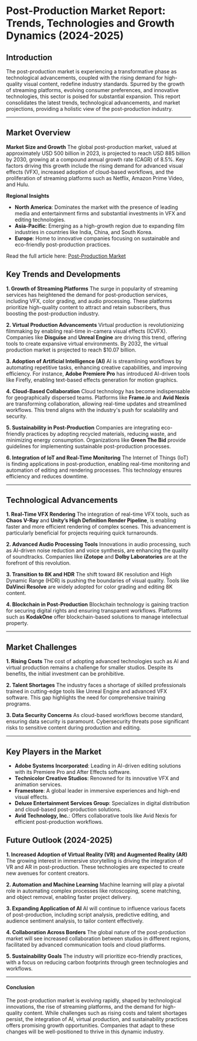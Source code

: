 # Post-Production Market Report: Trends, Technologies and Growth Dynamics (2024-2025)

## Introduction
The post-production market is experiencing a transformative phase as technological advancements, coupled with the rising demand for high-quality visual content, redefine industry standards. Spurred by the growth of streaming platforms, evolving consumer preferences, and innovative technologies, this sector is poised for substantial expansion. This report consolidates the latest trends, technological advancements, and market projections, providing a holistic view of the post-production industry.

---

## Market Overview

**Market Size and Growth**
The global post-production market, valued at approximately USD 500 billion in 2023, is projected to reach USD 885 billion by 2030, growing at a compound annual growth rate (CAGR) of 8.5%. Key factors driving this growth include the rising demand for advanced visual effects (VFX), increased adoption of cloud-based workflows, and the proliferation of streaming platforms such as Netflix, Amazon Prime Video, and Hulu.

**Regional Insights**
- **North America**: Dominates the market with the presence of leading media and entertainment firms and substantial investments in VFX and editing technologies.
- **Asia-Pacific**: Emerging as a high-growth region due to expanding film industries in countries like India, China, and South Korea.
- **Europe**: Home to innovative companies focusing on sustainable and eco-friendly post-production practices.

Read the full article here: [Post-Production Market](https://www.reportprime.com/post-production-r20071)

## Key Trends and Developments

**1. Growth of Streaming Platforms**
The surge in popularity of streaming services has heightened the demand for post-production services, including VFX, color grading, and audio processing. These platforms prioritize high-quality content to attract and retain subscribers, thus boosting the post-production industry.

**2. Virtual Production Advancements**
Virtual production is revolutionizing filmmaking by enabling real-time in-camera visual effects (ICVFX). Companies like **Disguise** and **Unreal Engine** are driving this trend, offering tools to create expansive virtual environments. By 2032, the virtual production market is projected to reach $10.07 billion.

**3. Adoption of Artificial Intelligence (AI)**
AI is streamlining workflows by automating repetitive tasks, enhancing creative capabilities, and improving efficiency. For instance, **Adobe Premiere Pro** has introduced AI-driven tools like Firefly, enabling text-based effects generation for motion graphics.

**4. Cloud-Based Collaboration**
Cloud technology has become indispensable for geographically dispersed teams. Platforms like **Frame.io** and **Avid Nexis** are transforming collaboration, allowing real-time updates and streamlined workflows. This trend aligns with the industry's push for scalability and security.

**5. Sustainability in Post-Production**
Companies are integrating eco-friendly practices by adopting recycled materials, reducing waste, and minimizing energy consumption. Organizations like **Green The Bid** provide guidelines for implementing sustainable post-production processes.

**6. Integration of IoT and Real-Time Monitoring**
The Internet of Things (IoT) is finding applications in post-production, enabling real-time monitoring and automation of editing and rendering processes. This technology ensures efficiency and reduces downtime.

---

## Technological Advancements

**1. Real-Time VFX Rendering**
The integration of real-time VFX tools, such as **Chaos V-Ray** and **Unity’s High Definition Render Pipeline**, is enabling faster and more efficient rendering of complex scenes. This advancement is particularly beneficial for projects requiring quick turnarounds.

**2. Advanced Audio Processing Tools**
Innovations in audio processing, such as AI-driven noise reduction and voice synthesis, are enhancing the quality of soundtracks. Companies like **iZotope** and **Dolby Laboratories** are at the forefront of this revolution.

**3. Transition to 8K and HDR**
The shift toward 8K resolution and High Dynamic Range (HDR) is pushing the boundaries of visual quality. Tools like **DaVinci Resolve** are widely adopted for color grading and editing 8K content.

**4. Blockchain in Post-Production**
Blockchain technology is gaining traction for securing digital rights and ensuring transparent workflows. Platforms such as **KodakOne** offer blockchain-based solutions to manage intellectual property.

---

## Market Challenges

**1. Rising Costs**
The cost of adopting advanced technologies such as AI and virtual production remains a challenge for smaller studios. Despite its benefits, the initial investment can be prohibitive.

**2. Talent Shortages**
The industry faces a shortage of skilled professionals trained in cutting-edge tools like Unreal Engine and advanced VFX software. This gap highlights the need for comprehensive training programs.

**3. Data Security Concerns**
As cloud-based workflows become standard, ensuring data security is paramount. Cybersecurity threats pose significant risks to sensitive content during production and editing.

---

## Key Players in the Market

- **Adobe Systems Incorporated**: Leading in AI-driven editing solutions with its Premiere Pro and After Effects software.
- **Technicolor Creative Studios**: Renowned for its innovative VFX and animation services.
- **Framestore**: A global leader in immersive experiences and high-end visual effects.
- **Deluxe Entertainment Services Group**: Specializes in digital distribution and cloud-based post-production solutions.
- **Avid Technology, Inc.**: Offers collaborative tools like Avid Nexis for efficient post-production workflows.


## Future Outlook (2024-2025)

**1. Increased Adoption of Virtual Reality (VR) and Augmented Reality (AR)**
The growing interest in immersive storytelling is driving the integration of VR and AR in post-production. These technologies are expected to create new avenues for content creators.

**2. Automation and Machine Learning**
Machine learning will play a pivotal role in automating complex processes like rotoscoping, scene matching, and object removal, enabling faster project delivery.

**3. Expanding Application of AI**
AI will continue to influence various facets of post-production, including script analysis, predictive editing, and audience sentiment analysis, to tailor content effectively.

**4. Collaboration Across Borders**
The global nature of the post-production market will see increased collaboration between studios in different regions, facilitated by advanced communication tools and cloud platforms.

**5. Sustainability Goals**
The industry will prioritize eco-friendly practices, with a focus on reducing carbon footprints through green technologies and workflows.

---

#### Conclusion
The post-production market is evolving rapidly, shaped by technological innovations, the rise of streaming platforms, and the demand for high-quality content. While challenges such as rising costs and talent shortages persist, the integration of AI, virtual production, and sustainability practices offers promising growth opportunities. Companies that adapt to these changes will be well-positioned to thrive in this dynamic industry.


